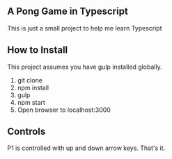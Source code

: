 ## A Pong Game in Typescript

This is just a small project to help me learn Typescript

## How to Install

This project assumes you have gulp installed globally.

1. git clone
2. npm install
3. gulp
4. npm start
5. Open browser to localhost:3000

## Controls

P1 is controlled with up and down arrow keys. That's it.
